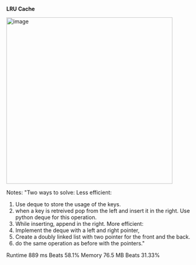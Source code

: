 **LRU Cache**

<img width="435" alt="image" src="https://user-images.githubusercontent.com/25766765/226495850-95d53824-fad7-4742-b5fc-989a321c9135.png">

Notes:
"Two ways to solve:
Less efficient:
1. Use deque to store the usage of the keys.
2. when a key is retreived pop from the left and insert it in the right. Use python deque for this operation.
3. While inserting, append in the right.
More efficient:
1. Implement the deque with a left and right pointer,
2. Create a doubly linked  list with two pointer for the front and the back.
3. do the same operation as before with the pointers."

Runtime
889 ms
Beats
58.1%
Memory
76.5 MB
Beats
31.33%
